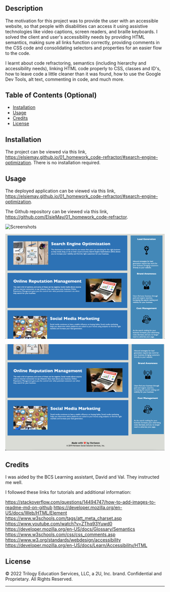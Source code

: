 # <Your-Project-Title>

## Description

The motivation for this project was to provide the user with an accessible website, so that people with disabilities can access it using assistive technologies like video captions, screen readers, and braille keyboards. I solved the client and user's accessibility needs by providing HTML semantics, making sure all links function correctly, providing comments in the CSS code and consolidating selectors and properties for an easier flow to the code.

I learnt about code refractoring, semantics (including hierarchy and accessibility needs), linking HTML code properly to CSS, classes and ID's, how to leave code a little cleaner than it was found, how to use the Google Dev Tools, alt text, commenting in code, and much more.

## Table of Contents (Optional)

- [Installation](#installation)
- [Usage](#usage)
- [Credits](#credits)
- [License](#license)

## Installation

The project can be viewed via this link, https://elsiemay.github.io/01_homework_code-refractor/#search-engine-optimization. There is no installation required.

## Usage

The deployed application can be viewed via this link, https://elsiemay.github.io/01_homework_code-refractor/#search-engine-optimization.

The Github repository can be viewed via this link, https://github.com/ElsieMay/01_homework_code-refractor.

![Screenshots](https://github.com/ElsieMay/01_homework_code-refractor/blob/main/assets/images/Screen%20Shot%202022-02-20%20at%201.37.45%20pm.png)

![Screenshots](https://github.com/ElsieMay/01_homework_code-refractor/blob/main/assets/images/Screen%20Shot%202022-02-20%20at%201.37.55%20pm.png)

![Screenshots](https://github.com/ElsieMay/01_homework_code-refractor/blob/main/assets/images/Screen%20Shot%202022-02-20%20at%201.38.02%20pm.png)

## Credits

I was aided by the BCS Learning assistant, David and Val. They instructed me well.

I followed these links for tutorials and additional information:

https://stackoverflow.com/questions/14494747/how-to-add-images-to-readme-md-on-github
https://developer.mozilla.org/en-US/docs/Web/HTML/Element
https://www.w3schools.com/tags/att_meta_charset.asp
https://www.youtube.com/watch?v=ZThq93Yuwd0
https://developer.mozilla.org/en-US/docs/Glossary/Semantics
https://www.w3schools.com/css/css_comments.asp
https://www.w3.org/standards/webdesign/accessibility
https://developer.mozilla.org/en-US/docs/Learn/Accessibility/HTML

## License

© 2022 Trilogy Education Services, LLC, a 2U, Inc. brand. Confidential and Proprietary. All Rights Reserved.

---
